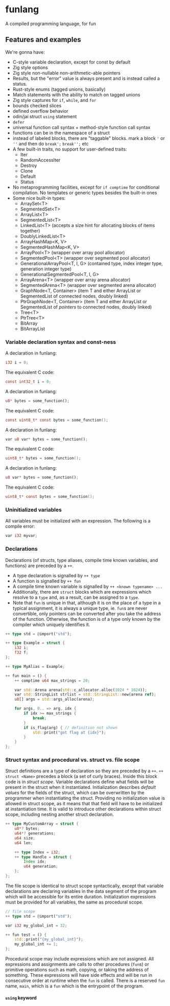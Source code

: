 # funlang

A compiled programming language, for fun

## Features and examples

We're gonna have:

- C-style variable declaration, except for const by default
- Zig style options
- Zig style non-nullable non-arithmetic-able pointers
- Results, but the "error" value is always present and is instead called a status.
- Rust-style enums (tagged unions, basically)
- Match statements with the ability to match on tagged unions
- Zig style captures for `if`, `while`, and `for`
- bounds checked slices
- defined overflow behavior
- odin/jai struct `using` statement
- `defer`
- universal function call syntax + method-style function call syntax
- functions can be in the namespace of a struct
- instead of labeled blocks, there are "taggable" blocks. mark a block `'` or
  `''` and then do `break';` `break'';` etc
- A few built-in traits, no support for user-defined traits:
  - Iter
  - RandomAccessIter
  - Destroy
  - Clone
  - Default
  - Status
- No metaprogramming facilities, except for `if comptime` for conditional
  compilation. No templates or generic types besides the built-in ones
- Some nice built-in types:
  - ArraySet\<T\>
  - SegmentedSet\<T\>
  - ArrayList\<T\>
  - SegmentedList\<T\>
  - LinkedList\<T\> (accepts a size hint for allocating blocks of items together)
  - DoublyLinkedList\<T\>
  - ArrayHashMap<K, V>
  - SegmentedHashMap<K, V>
  - ArrayPool\<T\> (wrapper over array pool allocator)
  - SegmentedPool\<T\> (wrapper over segmented pool allocator)
  - GenerationalArrayPool\<T, I, G\> (contained type, index integer type, generation integer type)
  - GenerationalSegmentedPool\<T, I, G\>
  - ArrayArena\<T\> (wrapper over array arena allocator)
  - SegmentedArena\<T\> (wrapper over segmented arena allocator)
  - GraphNode\<T\, Container> (item T and either ArrayList or SegmentedList of connected nodes, doubly linked)
  - PtrGraphNode\<T\, Container> (item T and either ArrayList or SegmentedList of *pointers* to connected nodes, doubly linked)
  - Tree\<T\>
  - PtrTree\<T\>
  - BitArray
  - BitArrayList

### Variable declaration syntax and const-ness

A declaration in funlang:

```rs
i32 i = 0;
```

The equivalent C code:

```c
const int32_t i = 0;
```

A declaration in funlang:

```rs
u8* bytes = some_function();
```

The equivalent C code:

```c
const uint8_t* const bytes = some_function();
```

A declaration in funlang:

```rs
var u8 var* bytes = some_function();
```

The equivalent C code:

```c
uint8_t* bytes = some_function();
```

A declaration in funlang:

```rs
u8 var* bytes = some_function();
```

The equivalent C code:

```c
uint8_t* const bytes = some_function();
```

### Uninitialized variables

All variables must be initialized with an expression. The following is a compile
error:

```rs
var i32 myvar;
```

### Declarations

Declarations (of structs, type aliases, compile time known variables, and
functions) are preceded by a `++`.

- A type declaration is signalled by `++ type`
- A function is signalled by `++ fun`
- A compile time known variable is signalled by `++ <known typename> ...`
- Additionally, there are `struct` blocks which are expressions which resolve
  to a `type` and, as a result, can be assigned to a `type`.
- Note that `fun` is unique in that, although it is on the place of a type in
  a typical assignment, it is always a unique type, ie. `fun`s are never
  convertible, only pointers can be converted after you take the address of the
  function. Otherwise, the function is of a type only known by the compiler
  which uniquely identifies it.

```rs
++ type std = @import("std");

++ type Example = struct {
    i32 i;
    f32 f;
};

++ type MyAlias = Example;

++ fun main = () {
    ++ comptime u64 max_strings = 20;

    var std::Arena arena(std::c_allocator.alloc(1024 * 1024));
    var std::StringList strlist = std::StringList::new(arena ref);
    u8[] args = std::args_alloc(arena);

    for args, 0.. => arg, idx {
        if idx >= max_strings {
            break;
        }
        if is_flag(arg) { // definition not shown
            std::print("got flag at {idx}");
        }
    }
};
```

### Struct syntax and procedural vs. struct vs. file scope

Struct definitions are a type of declaration so they are preceded by a `++`.
`++ struct <Name>` precedes a block (a set of curly braces). Inside this block
code is in *struct scope*. Variable declarations define what fields will be
present in the struct when it instantiated. Initialization describes *default
values* for the fields of the struct, which can be overwritten by the programmer
when instantiating the struct. Providing no initialization value is allowed in
struct scope, as it means that that field will have to be initialized at
instantiation time. It is valid to introduce other declarations within struct
scope, including nesting another struct declaration.

```rs
++ type MyCustomArray = struct {
    u8*? bytes;
    u64*? generations;
    u64 size;
    u64 len;

    ++ type Index = i32;
    ++ type Handle = struct {
        Index idx;
        u64 generation;
    };
};
```

The file scope is identical to struct scope syntactically, except that
variable declarations are declaring variables in the data segment of the
program which will be accessible for its entire duration. Initialization
expressions must be provided for all variables, the same as procedural scope.

```rs
// file scope
++ type std = @import("std");

var i32 my_global_int = 32;

++ fun test = () {
    std::print("{my_global_int}");
    my_global_int += 1;
};
```

Procedural scope may include expressions which are not assigned. All expressions
and assignments are calls to other procedures (`fun`s) or primitive operations
such as math, copying, or taking the address of something. These expressions
will have side effects and will be run in consecutive order at runtime when the
`fun` is called. There is a reserved `fun` name, `main`, which is a `fun` which
is the entrypoint of the program.

#### `using` keyword


